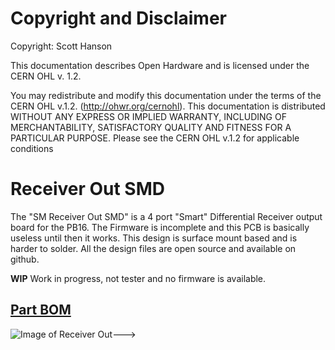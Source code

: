 # Copyright and Disclaimer
Copyright: Scott Hanson

This documentation describes Open Hardware and is licensed under the CERN OHL v. 1.2.

You may redistribute and modify this documentation under the terms of the CERN OHL v.1.2. (http://ohwr.org/cernohl). This documentation is distributed WITHOUT ANY EXPRESS OR IMPLIED WARRANTY, INCLUDING OF MERCHANTABILITY, SATISFACTORY QUALITY AND FITNESS FOR A PARTICULAR PURPOSE. Please see the CERN OHL v.1.2 for applicable conditions

# Receiver Out SMD

The "SM Receiver Out SMD" is a 4 port "Smart" Differential Receiver output board for the PB16. The Firmware is incomplete and this PCB is basically useless until then it works. This design is surface mount based and is harder to solder. All the design files are open source and available on github.

**WIP** Work in progress, not tester and no firmware is available.

<!---To order PCBs upload the gerber.zip file to jlcpcb.com. Enable the SMD service, 'Receiver_Out_SMD.csv' is the SMD BOM and 'Receiver_Out-all-pos.csv' is the SMD CPL position file.
--->
## [Part BOM](https://github.com/computergeek1507/PB_16/raw/master/Receiver_Out_SMD/Receiver_Out_BOM.ods)

![Image of Receiver Out](https://github.com/computergeek1507/PB_16/raw/master/Receiver_Out_SMD/Receiver_Out.png)--->

